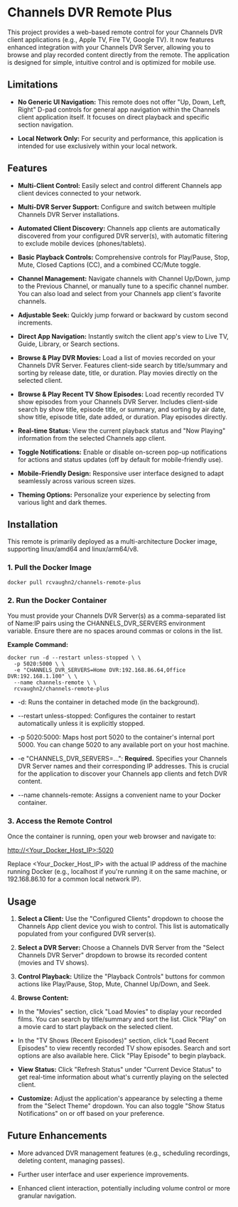 # Channels DVR Remote Plus

This project provides a web-based remote control for your Channels DVR client applications (e.g., Apple TV, Fire TV, Google TV). It now features enhanced integration with your Channels DVR Server, allowing you to browse and play recorded content directly from the remote. The application is designed for simple, intuitive control and is optimized for mobile use.

## **Limitations**

- **No Generic UI Navigation:** This remote does not offer "Up, Down, Left, Right" D-pad controls for general app navigation within the Channels client application itself. It focuses on direct playback and specific section navigation.

- **Local Network Only:** For security and performance, this application is intended for use exclusively within your local network.

## **Features**

- **Multi-Client Control:** Easily select and control different Channels app client devices connected to your network.

- **Multi-DVR Server Support:** Configure and switch between multiple Channels DVR Server installations.

- **Automated Client Discovery:** Channels app clients are automatically discovered from your configured DVR server(s), with automatic filtering to exclude mobile devices (phones/tablets).

- **Basic Playback Controls:** Comprehensive controls for Play/Pause, Stop, Mute, Closed Captions (CC), and a combined CC/Mute toggle.

- **Channel Management:** Navigate channels with Channel Up/Down, jump to the Previous Channel, or manually tune to a specific channel number. You can also load and select from your Channels app client's favorite channels.

- **Adjustable Seek:** Quickly jump forward or backward by custom second increments.

- **Direct App Navigation:** Instantly switch the client app's view to Live TV, Guide, Library, or Search sections.

- **Browse & Play DVR Movies:** Load a list of movies recorded on your Channels DVR Server. Features client-side search by title/summary and sorting by release date, title, or duration. Play movies directly on the selected client.

- **Browse & Play Recent TV Show Episodes:** Load recently recorded TV show episodes from your Channels DVR Server. Includes client-side search by show title, episode title, or summary, and sorting by air date, show title, episode title, date added, or duration. Play episodes directly.

- **Real-time Status:** View the current playback status and "Now Playing" information from the selected Channels app client.

- **Toggle Notifications:** Enable or disable on-screen pop-up notifications for actions and status updates (off by default for mobile-friendly use).

- **Mobile-Friendly Design:** Responsive user interface designed to adapt seamlessly across various screen sizes.

- **Theming Options:** Personalize your experience by selecting from various light and dark themes.

## **Installation**

This remote is primarily deployed as a multi-architecture Docker image, supporting linux/amd64 and linux/arm64/v8.

### **1. Pull the Docker Image**
```
docker pull rcvaughn2/channels-remote-plus
```
### **2. Run the Docker Container**

You must provide your Channels DVR Server(s) as a comma-separated list of Name:IP pairs using the CHANNELS_DVR_SERVERS environment variable. Ensure there are no spaces around commas or colons in the list.

**Example Command:**
```
docker run -d --restart unless-stopped \ \
  -p 5020:5000 \ \
  -e "CHANNELS_DVR_SERVERS=Home DVR:192.168.86.64,Office DVR:192.168.1.100" \ \
  --name channels-remote \ \
  rcvaughn2/channels-remote-plus
```
- -d: Runs the container in detached mode (in the background).

- --restart unless-stopped: Configures the container to restart automatically unless it is explicitly stopped.

- -p 5020:5000: Maps host port 5020 to the container's internal port 5000. You can change 5020 to any available port on your host machine.

- -e "CHANNELS_DVR_SERVERS=...": **Required.** Specifies your Channels DVR Server names and their corresponding IP addresses. This is crucial for the application to discover your Channels app clients and fetch DVR content.

- --name channels-remote: Assigns a convenient name to your Docker container.

### **3. Access the Remote Control**

Once the container is running, open your web browser and navigate to:

[http://<Your_Docker_Host_IP>:5020](null)

Replace <Your_Docker_Host_IP> with the actual IP address of the machine running Docker (e.g., localhost if you're running it on the same machine, or 192.168.86.10 for a common local network IP).

## **Usage**

1. **Select a Client:** Use the "Configured Clients" dropdown to choose the Channels App client device you wish to control. This list is automatically populated from your configured DVR server(s).

2. **Select a DVR Server:** Choose a Channels DVR Server from the "Select Channels DVR Server" dropdown to browse its recorded content (movies and TV shows).

3. **Control Playback:** Utilize the "Playback Controls" buttons for common actions like Play/Pause, Stop, Mute, Channel Up/Down, and Seek.

4. **Browse Content:**

- In the "Movies" section, click "Load Movies" to display your recorded films. You can search by title/summary and sort the list. Click "Play" on a movie card to start playback on the selected client.

- In the "TV Shows (Recent Episodes)" section, click "Load Recent Episodes" to view recently recorded TV show episodes. Search and sort options are also available here. Click "Play Episode" to begin playback.

- **View Status:** Click "Refresh Status" under "Current Device Status" to get real-time information about what's currently playing on the selected client.

- **Customize:** Adjust the application's appearance by selecting a theme from the "Select Theme" dropdown. You can also toggle "Show Status Notifications" on or off based on your preference.

## **Future Enhancements**

- More advanced DVR management features (e.g., scheduling recordings, deleting content, managing passes).

- Further user interface and user experience improvements.

- Enhanced client interaction, potentially including volume control or more granular navigation.
